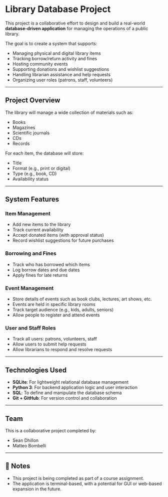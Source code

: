 # Library Database Project

This project is a collaborative effort to design and build a real-world **database-driven application** for managing the operations of a public library.

The goal is to create a system that supports:
- Managing physical and digital library items
- Tracking borrow/return activity and fines
- Hosting community events
- Supporting donations and wishlist suggestions
- Handling librarian assistance and help requests
- Organizing user roles (patrons, staff, volunteers)

---

## Project Overview

The library will manage a wide collection of materials such as:
- Books
- Magazines
- Scientific journals
- CDs
- Records

For each item, the database will store:
- Title
- Format (e.g., print or digital)
- Type (e.g., book, CD)
- Availability status

---

## System Features

### Item Management
- Add new items to the library
- Track current availability
- Accept donated items (with approval status)
- Record wishlist suggestions for future purchases

### Borrowing and Fines
- Track who has borrowed which items
- Log borrow dates and due dates
- Apply fines for late returns

### Event Management
- Store details of events such as book clubs, lectures, art shows, etc.
- Events are held in specific library rooms
- Track target audience (e.g., kids, adults, seniors)
- Allow people to register and attend events

### User and Staff Roles
- Track all users: patrons, volunteers, staff
- Allow users to submit help requests
- Allow librarians to respond and resolve requests

---

## Technologies Used

- **SQLite**: For lightweight relational database management
- **Python 3**: For backend application logic and user interaction
- **SQL**: To define and manipulate the database schema
- **Git + GitHub**: For version control and collaboration

---

## Team

This is a collaborative project completed by:

- Sean Dhillon
- Matteo Bombelli

---

## 📝 Notes

- This project is being completed as part of a course assignment.
- The application is terminal-based, with a potential for GUI or web-based expansion in the future.
